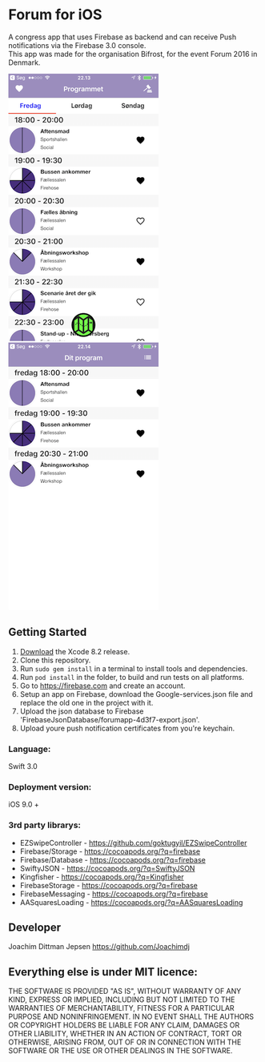 # Forum for iOS 
A congress app that uses Firebase as backend and can receive Push notifications via the Firebase 3.0 console.                      
This app was made for the organisation Bifrost, for the event Forum 2016 in Denmark.

![GitHub Logo](https://github.com/bifrostDK/ForumiOS/blob/master/Screenshots/program.png?raw=true)
![GitHub Logo](https://github.com/bifrostDK/ForumiOS/blob/master/Screenshots/myProgram.png)



## Getting Started
1. [Download](https://developer.apple.com/xcode/download/) the Xcode 8.2 release.
2. Clone this repository.
3. Run `sudo gem install` in a terminal to install tools and dependencies.
4. Run `pod install` in the folder, to build and run tests on all platforms.
5. Go to https://firebase.com and create an account. 
6. Setup an app on Firebase, download the Google-services.json file and replace the old one in the project with it.
7. Upload the json database to Firebase 'FirebaseJsonDatabase/forumapp-4d3f7-export.json'.
7. Upload youre push notification certificates from you're keychain.

### Language: 
Swift 3.0

### Deployment version:
iOS 9.0 + 


### 3rd party librarys:
- EZSwipeController -  https://github.com/goktugyil/EZSwipeController
- Firebase/Storage - https://cocoapods.org/?q=firebase
- Firebase/Database - https://cocoapods.org/?q=firebase
- SwiftyJSON - https://cocoapods.org/?q=SwiftyJSON 
- Kingfisher - https://cocoapods.org/?q=Kingfisher
- FirebaseStorage - https://cocoapods.org/?q=firebase
- FirebaseMessaging - https://cocoapods.org/?q=firebase
- AASquaresLoading - https://cocoapods.org/?q=AASquaresLoading

## Developer 
Joachim Dittman Jepsen
https://github.com/Joachimdj
 

## Everything else is under MIT licence:
THE SOFTWARE IS PROVIDED "AS IS", WITHOUT WARRANTY OF ANY KIND, EXPRESS OR IMPLIED, INCLUDING BUT NOT LIMITED TO THE WARRANTIES OF MERCHANTABILITY, FITNESS FOR A PARTICULAR PURPOSE AND NONINFRINGEMENT. IN NO EVENT SHALL THE AUTHORS OR COPYRIGHT HOLDERS BE LIABLE FOR ANY CLAIM, DAMAGES OR OTHER LIABILITY, WHETHER IN AN ACTION OF CONTRACT, TORT OR OTHERWISE, ARISING FROM, OUT OF OR IN CONNECTION WITH THE SOFTWARE OR THE USE OR OTHER DEALINGS IN THE SOFTWARE.

